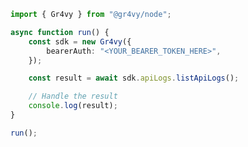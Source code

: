 <!-- Start SDK Example Usage [usage] -->
```typescript
import { Gr4vy } from "@gr4vy/node";

async function run() {
    const sdk = new Gr4vy({
        bearerAuth: "<YOUR_BEARER_TOKEN_HERE>",
    });

    const result = await sdk.apiLogs.listApiLogs();

    // Handle the result
    console.log(result);
}

run();

```
<!-- End SDK Example Usage [usage] -->